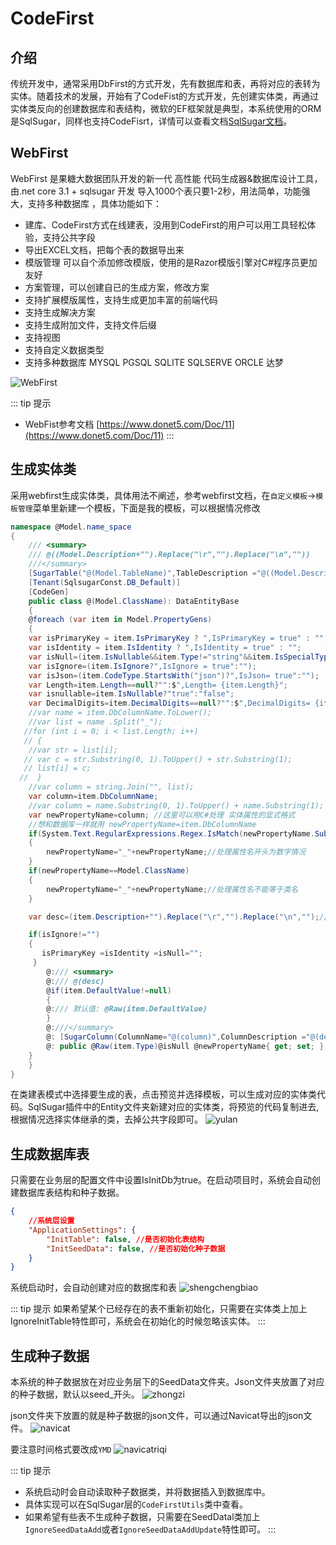 <!-- CodeFirst  -->

# CodeFirst

## 介绍
传统开发中，通常采用DbFirst的方式开发，先有数据库和表，再将对应的表转为实体。随着技术的发展，开始有了CodeFist的方式开发，先创建实体类，再通过实体类反向的创建数据库和表结构，微软的EF框架就是典型，本系统使用的ORM是SqlSugar，同样也支持CodeFisrt，详情可以查看文档[SqlSugar文档](https://www.donet5.com/Doc/1/1206)。

## WebFirst
WebFirst  是果糖大数据团队开发的新一代 高性能 代码生成器&数据库设计工具，由.net core 3.1 + sqlsugar 开发 导入1000个表只要1-2秒，用法简单，功能强大，支持多种数据库 ，具体功能如下：

- 建库、CodeFirst方式在线建表，没用到CodeFirst的用户可以用工具轻松体验，支持公共字段
- 导出EXCEL文档，把每个表的数据导出来
- 模版管理 可以自个添加修改模版，使用的是Razor模版引擎对C#程序员更加友好
- 方案管理，可以创建自已的生成方案，修改方案
- 支持扩展模版属性，支持生成更加丰富的前端代码
- 支持生成解决方案
- 支持生成附加文件，支持文件后缀
- 支持视图
- 支持自定义数据类型
- 支持多种数据库 MYSQL PGSQL SQLITE SQLSERVE  ORCLE  达梦

![WebFirst](/startapi/webfirst.png)

::: tip 提示
- WebFist参考文档 [https://www.donet5.com/Doc/11](https://www.donet5.com/Doc/11)
:::

## 生成实体类
采用webfirst生成实体类，具体用法不阐述，参考webfirst文档，在`自定义模板`->`模板管理`菜单里新建一个模板，下面是我的模板，可以根据情况修改

```csharp
namespace @Model.name_space
{
    /// <summary>
    /// @((Model.Description+"").Replace("\r","").Replace("\n",""))
    ///</summary>
    [SugarTable("@(Model.TableName)",TableDescription ="@((Model.Description+"").Replace("\r","").Replace("\n",""))")]
    [Tenant(SqlsugarConst.DB_Default)]
    [CodeGen]
    public class @(Model.ClassName): DataEntityBase
    {
    @foreach (var item in Model.PropertyGens)
    {
    var isPrimaryKey = item.IsPrimaryKey ? ",IsPrimaryKey = true" : "";
    var isIdentity = item.IsIdentity ? ",IsIdentity = true" : "";
    var isNull=(item.IsNullable&&item.Type!="string"&&item.IsSpecialType==false&&item.Type!="byte[]")?"?":"";
    var isIgnore=(item.IsIgnore?",IsIgnore = true":"");
    var isJson=(item.CodeType.StartsWith("json")?",IsJson= true":"");
    var Length=item.Length==null?"":$",Length= {item.Length}";
    var isnullable=item.IsNullable?"true":"false";    
    var DecimalDigits=item.DecimalDigits==null?"":$",DecimalDigits= {item.DecimalDigits}";
    //var name = item.DbColumnName.ToLower();
    //var list = name .Split("_");
   //for (int i = 0; i < list.Length; i++)
   // {
    //var str = list[i];
   // var c = str.Substring(0, 1).ToUpper() + str.Substring(1);
   // list[i] = c;
  //  }
    //var column = string.Join("", list);
    var column=item.DbColumnName;
    //var column = name.Substring(0, 1).ToUpper() + name.Substring(1);
    var newPropertyName=column; //这里可以用C#处理 实体属性的显式格式
    //想和数据库一样就用 newPropertyName=item.DbColumnName
    if(System.Text.RegularExpressions.Regex.IsMatch(newPropertyName.Substring(0,1), "[0-9]"))
    {
        newPropertyName="_"+newPropertyName;//处理属性名开头为数字情况
    }
    if(newPropertyName==Model.ClassName)
    {
        newPropertyName="_"+newPropertyName;//处理属性名不能等于类名
    }

    var desc=(item.Description+"").Replace("\r","").Replace("\n","");//处理换行

    if(isIgnore!="")
    {
       isPrimaryKey =isIdentity =isNull="";
     }
        @:/// <summary>
        @:/// @(desc) 
        @if(item.DefaultValue!=null)
        {
        @:/// 默认值: @Raw(item.DefaultValue)
        }
        @:///</summary>
        @: [SugarColumn(ColumnName="@(column)",ColumnDescription ="@(desc)" @(isPrimaryKey) @(isIdentity) @(isIgnore) @(isJson) @(Length) @(DecimalDigits),IsNullable =@(isnullable))]
        @: public @Raw(item.Type)@isNull @newPropertyName{ get; set; }
    }
    }
}
```

在类建表模式中选择要生成的表，点击预览并选择模板，可以生成对应的实体类代码。SqlSugar插件中的Entity文件夹新建对应的实体类，将预览的代码复制进去,根据情况选择实体继承的类，去掉公共字段即可。
![yulan](/startapi/yulan.png)

## 生成数据库表
只需要在业务层的配置文件中设置IsInitDb为true。在启动项目时，系统会自动创建数据库表结构和种子数据。
```json
{
	//系统层设置
	"ApplicationSettings": {
		"InitTable": false, //是否初始化表结构
		"InitSeedData": false, //是否初始化种子数据
	}
}
```
系统启动时，会自动创建对应的数据库和表
![shengchengbiao](/startapi/shengchengbiao.png)

::: tip 提示
如果希望某个已经存在的表不重新初始化，只需要在实体类上加上IgnoreInitTable特性即可，系统会在初始化的时候忽略该实体。
:::

## 生成种子数据
本系统的种子数据放在对应业务层下的SeedData文件夹。Json文件夹放置了对应的种子数据，默认以seed_开头。
![zhongzi](/startapi/zhongzi.png)

json文件夹下放置的就是种子数据的json文件，可以通过Navicat导出的json文件。
![navicat](/startapi/navicat.png)

要注意时间格式要改成`YMD`
![navicatriqi](/startapi/navicatriqi.png)

::: tip 提示
- 系统启动时会自动读取种子数据类，并将数据插入到数据库中。
- 具体实现可以在SqlSugar层的`CodeFirstUtils`类中查看。
- 如果希望有些表不生成种子数据，只需要在SeedDatal类加上`IgnoreSeedDataAdd`或者`IgnoreSeedDataAddUpdate`特性即可。
:::
